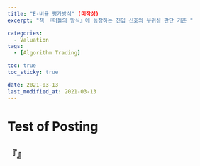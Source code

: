 ```yaml
---
title: "E-비율 평가방식" (미작성)
excerpt: "책 『터틀의 방식』에 등장하는 진입 신호의 우위성 판단 기준 "

categories:
  - Valuation
tags:
  - [Algorithm Trading]

toc: true
toc_sticky: true

date: 2021-03-13
last_modified_at: 2021-03-13
---
```


# Test of Posting

## 『』